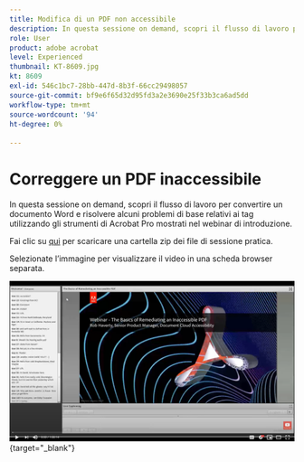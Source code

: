 ```yaml
---
title: Modifica di un PDF non accessibile
description: In questa sessione on demand, scopri il flusso di lavoro per convertire un documento Word e risolvere alcuni problemi di base relativi ai tag utilizzando gli strumenti di Acrobat Pro mostrati nel webinar di introduzione
role: User
product: adobe acrobat
level: Experienced
thumbnail: KT-8609.jpg
kt: 8609
exl-id: 546c1bc7-28bb-447d-8b3f-66cc29498057
source-git-commit: bf9e6f65d32d95fd3a2e3690e25f33b3ca6ad5dd
workflow-type: tm+mt
source-wordcount: '94'
ht-degree: 0%

---
```


# Correggere un PDF inaccessibile

In questa sessione on demand, scopri il flusso di lavoro per convertire un documento Word e risolvere alcuni problemi di base relativi ai tag utilizzando gli strumenti di Acrobat Pro mostrati nel webinar di introduzione.

Fai clic su [qui](../assets/accessibilitysession2.zip) per scaricare una cartella zip dei file di sessione pratica.

Selezionate l’immagine per visualizzare il video in una scheda browser separata.

[![Video della seconda sessione](../assets/Accessibilitysession2_YT.png)](https://youtu.be/eT2IFNszNuk){target="_blank"}
